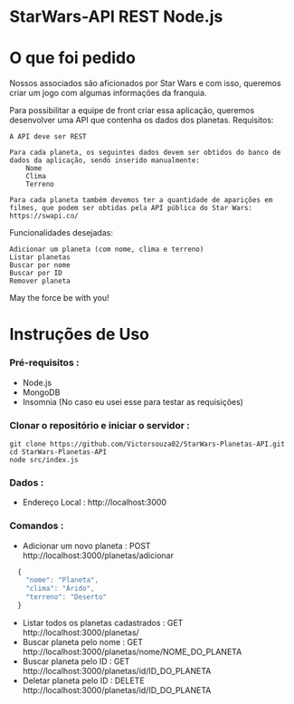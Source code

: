 # StarWars-API REST Node.js

# O que foi pedido
Nossos associados são aficionados por Star Wars e com isso, queremos criar um jogo com algumas informações da franquia.

Para possibilitar a equipe de front criar essa aplicação, queremos desenvolver uma API que contenha os dados dos planetas. Requisitos:

    A API deve ser REST

    Para cada planeta, os seguintes dados devem ser obtidos do banco de dados da aplicação, sendo inserido manualmente:
        Nome
        Clima
        Terreno

    Para cada planeta também devemos ter a quantidade de aparições em filmes, que podem ser obtidas pela API pública do Star Wars: https://swapi.co/

Funcionalidades desejadas:

    Adicionar um planeta (com nome, clima e terreno)
    Listar planetas
    Buscar por nome
    Buscar por ID
    Remover planeta

May the force be with you!


# Instruções de Uso

### Pré-requisitos :
- Node.js
- MongoDB
- Insomnia (No caso eu usei esse para testar as requisições)

### Clonar o repositório e iniciar o servidor :
    git clone https://github.com/Victorsouza02/StarWars-Planetas-API.git
    cd StarWars-Planetas-API
    node src/index.js

### Dados :
- Endereço Local : http://localhost:3000

### Comandos :

- Adicionar um novo planeta : POST http://localhost:3000/planetas/adicionar

```javascript
  {
    "nome": "Planeta",
    "clima": "Árido",
    "terreno": "Deserto"
  } 
  ```
  
- Listar todos os planetas cadastrados : GET http://localhost:3000/planetas/
- Buscar planeta pelo nome : GET http://localhost:3000/planetas/nome/NOME_DO_PLANETA
- Buscar planeta pelo ID : GET http://localhost:3000/planetas/id/ID_DO_PLANETA
- Deletar planeta pelo ID : DELETE http://localhost:3000/planetas/id/ID_DO_PLANETA
